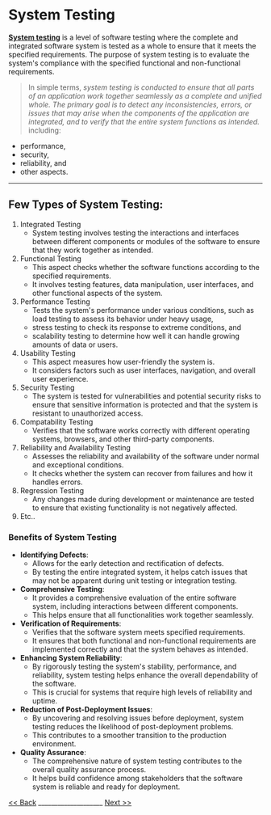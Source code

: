 # System Testing

**[System testing](https://www.softwaretestinghelp.com/system-testing/)** is a level of software testing where the complete and integrated software system is tested as a whole to ensure that it meets the specified requirements. 
The purpose of system testing is to evaluate the system's compliance with the specified functional and non-functional requirements.
> In simple terms, *system testing is conducted to ensure that all parts of an application work together seamlessly as a complete and unified whole.
> The primary goal is to detect any inconsistencies, errors, or issues that may arise when the components of the application are integrated, and to verify that the entire system functions as intended.* including:
  * performance,
  * security,
  * reliability, and
  * other aspects.

---

## Few Types of System Testing:

1. Integrated Testing
   - System testing involves testing the interactions and interfaces between different components or modules of the software to ensure that they work together as intended.
2. Functional Testing
   - This aspect checks whether the software functions according to the specified requirements.
   - It involves testing features, data manipulation, user interfaces, and other functional aspects of the system.
3. Performance Testing
   - Tests the system's performance under various conditions, such as load testing to assess its behavior under heavy usage,
   - stress testing to check its response to extreme conditions, and
   - scalability testing to determine how well it can handle growing amounts of data or users.
4. Usability Testing
   - This aspect measures how user-friendly the system is.
   - It considers factors such as user interfaces, navigation, and overall user experience.
5. Security Testing
   - The system is tested for vulnerabilities and potential security risks to ensure that sensitive information is protected and that the system is resistant to unauthorized access. 
6. Compatability Testing
   - Verifies that the software works correctly with different operating systems, browsers, and other third-party components. 
7. Reliability and Availability Testing
   - Assesses the reliability and availability of the software under normal and exceptional conditions.
   - It checks whether the system can recover from failures and how it handles errors. 
8. Regression Testing
   - Any changes made during development or maintenance are tested to ensure that existing functionality is not negatively affected.  
9. Etc..


### Benefits of System Testing

* **Identifying Defects**:
   - Allows for the early detection and rectification of defects.
   - By testing the entire integrated system, it helps catch issues that may not be apparent during unit testing or integration testing.
* **Comprehensive Testing**:
   - It provides a comprehensive evaluation of the entire software system, including interactions between different components.
   - This helps ensure that all functionalities work together seamlessly.
* **Verification of Requirements**:
   - Verifies that the software system meets specified requirements.
   - It ensures that both functional and non-functional requirements are implemented correctly and that the system behaves as intended.
* **Enhancing System Reliability**:
   - By rigorously testing the system's stability, performance, and reliability, system testing helps enhance the overall dependability of the software.
   - This is crucial for systems that require high levels of reliability and uptime.
* **Reduction of Post-Deployment Issues**:
   - By uncovering and resolving issues before deployment, system testing reduces the likelihood of post-deployment problems.
   - This contributes to a smoother transition to the production environment.
* **Quality Assurance**:
   - The comprehensive nature of system testing contributes to the overall quality assurance process.
   - It helps build confidence among stakeholders that the software system is reliable and ready for deployment. 






[<< Back](README.md)                ____________________  [Next >>](Acceptance_Testing.md)
